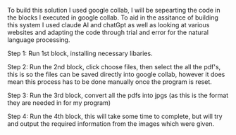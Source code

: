 To build this solution I used google collab, I will be sepearting the code in the blocks I executed in google collab.
To aid in the assitance of building this system I used claude AI and chatGpt as well as looking at various websites and adapting the code through trial and error for the natural language processing.

Step 1:
Run 1st block, installing necessary libaries.

Step 2:
Run the 2nd block, click choose files, then select the all the pdf's, this is so the files can be saved directly into google collab, however
it does mean this process has to be done manually once the program is reset.

Step 3:
Run the 3rd block, convert all the pdfs into jpgs (as this is the format they are needed in for my program)

Step 4:
Run the 4th block, this will take some time to complete, but will try and output the required information from the images which were given.



